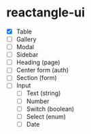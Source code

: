 # reactangle-ui

- [x] Table
- [ ] Gallery
- [ ] Modal
- [ ] Sidebar
- [ ] Heading (page)
- [ ] Center form (auth)
- [ ] Section (form)
- [ ] Input
  - [ ] Text (string)
  - [ ] Number
  - [ ] Switch (boolean)
  - [ ] Select (enum)
  - [ ] Date